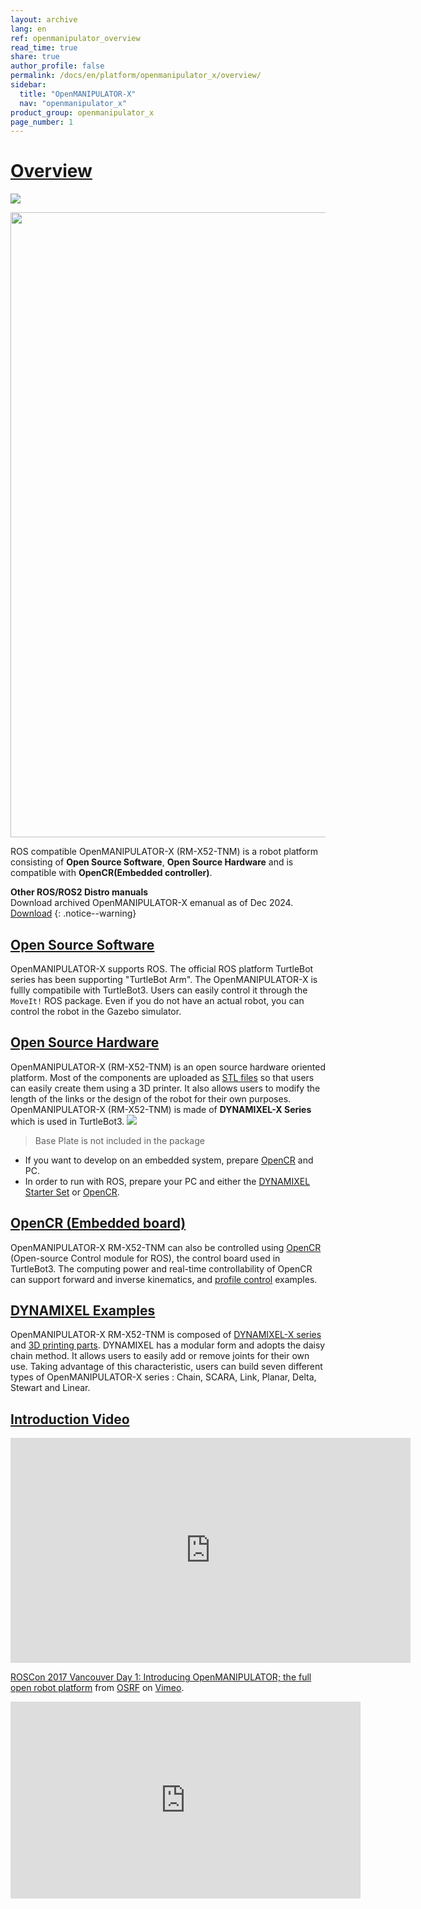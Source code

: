 ```yaml
---
layout: archive
lang: en
ref: openmanipulator_overview
read_time: true
share: true
author_profile: false
permalink: /docs/en/platform/openmanipulator_x/overview/
sidebar:
  title: "OpenMANIPULATOR-X"
  nav: "openmanipulator_x"
product_group: openmanipulator_x
page_number: 1
---
```


<style>body {counter-reset: h1 0 !important;}</style>

# [Overview](#overview)

![](/assets/images/platform/openmanipulator_x/OpenManipulator.png)

<img src="/assets/images/platform/openmanipulator_x/OpenManipulator_Introduction.jpg" width="1000">

ROS compatible OpenMANIPULATOR-X (RM-X52-TNM) is a robot platform consisting of **Open Source Software**​, **Open Source Hardware** and is compatible with **OpenCR(Embedded controller)​**.

**Other ROS/ROS2 Distro manuals**  
Download archived OpenMANIPULATOR-X emanual as of Dec 2024.  
[Download](https://drive.google.com/file/d/1LLDGkGQYzVRr7LKFGqiWBP591Eg3CHV9/view?usp=drive_link)
{: .notice--warning}

## [Open Source Software](#open-source-software)
OpenMANIPULATOR-X supports ROS. The official ROS platform TurtleBot series has been supporting "TurtleBot Arm". The OpenMANIPULATOR-X is fullly compatibile with TurtleBot3​. Users can easily control it through the `MoveIt!` ROS package. Even if you do not have an actual robot, you can control the robot in the Gazebo simulator​. 

## [Open Source Hardware](#open-source-hardware)
OpenMANIPULATOR-X (RM-X52-TNM) is an open source hardware oriented platform​. Most of the components are uploaded as [STL files](http://www.robotis.com/service/download.php?no=690) so that users can easily create them using a 3D printer. It also allows users to modify the length of the links or the design of the robot for their own purposes. OpenMANIPULATOR-X (RM-X52-TNM) is made of **DYNAMIXEL-X ​Series** which is used in TurtleBot3.
![](/assets/images/platform/openmanipulator_x/OpenManipulator_Chain_OnShape.png)  
> Base Plate is not included in the package

- If you want to develop on an embedded system, prepare [OpenCR](http://en.robotis.com/shop_en/item.php?it_id=903-0257-000) and PC. 
- In order to run with ROS, prepare your PC and either the [DYNAMIXEL Starter Set](http://www.robotis.us/dynamixel-starter-set/?_ga=2.61621164.1048223353.1594349518-2121469020.1594349518) or [OpenCR](http://en.robotis.com/shop_en/item.php?it_id=903-0257-000).  

## [OpenCR (Embedded board)](#opencr-embedded-board)
OpenMANIPULATOR-X RM-X52-TNM can also be controlled using [OpenCR] (Open-source Control module for ROS), the control board used in TurtleBot3. The computing power and real-time controllability of OpenCR can support forward and inverse kinematics, and [profile control](http://emanual.robotis.com/docs/en/dxl/x/xm430-w350/#profile-acceleration108) examples. 

## [DYNAMIXEL Examples](#dynamixel-examples)

OpenMANIPULATOR-X RM-X52-TNM is composed of [DYNAMIXEL-X series](http://emanual.robotis.com/docs/en/dxl/x/xm430-w350/) and [3D printing parts](http://www.robotis.com/service/download.php?no=767). DYNAMIXEL has a modular form and adopts the daisy chain method. It allows users to easily add or remove joints for their own use. Taking advantage of this characteristic, users can build seven different types of OpenMANIPULATOR-X series : Chain, SCARA, Link, Planar, Delta, Stewart and Linear.

## [Introduction Video](#introduction-video)

<iframe src="https://player.vimeo.com/video/236147296" width="640" height="360" frameborder="0" webkitallowfullscreen mozallowfullscreen allowfullscreen></iframe>
<p><a href="https://vimeo.com/236147296">ROSCon 2017 Vancouver Day 1: Introducing OpenMANIPULATOR; the full open robot platform</a> from <a href="https://vimeo.com/osrfoundation">OSRF</a> on <a href="https://vimeo.com">Vimeo</a>.</p>

<iframe width="560" height="315" src="https://www.youtube.com/embed/B2pnXtooKOg" frameborder="0" gesture="media" allow="encrypted-media" allowfullscreen></iframe>


[OpenCR]: /docs/en/parts/controller/opencr10/
